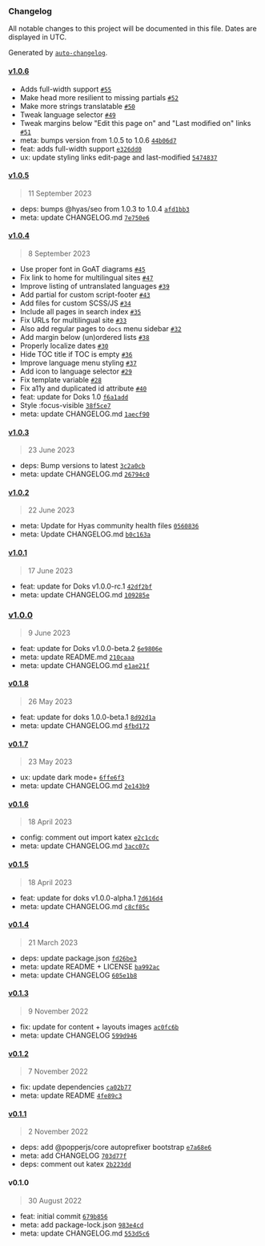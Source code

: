 ### Changelog

All notable changes to this project will be documented in this file. Dates are displayed in UTC.

Generated by [`auto-changelog`](https://github.com/CookPete/auto-changelog).

#### [v1.0.6](https://github.com/gethyas/doks-core/compare/v1.0.5...v1.0.6)

- Adds full-width support [`#55`](https://github.com/gethyas/doks-core/pull/55)
- Make head more resilient to missing partials [`#52`](https://github.com/gethyas/doks-core/pull/52)
- Make more strings translatable [`#50`](https://github.com/gethyas/doks-core/pull/50)
- Tweak language selector [`#49`](https://github.com/gethyas/doks-core/pull/49)
- Tweak margins below "Edit this page on" and "Last modified on" links [`#51`](https://github.com/gethyas/doks-core/pull/51)
- meta: bumps version from 1.0.5 to 1.0.6 [`44b06d7`](https://github.com/gethyas/doks-core/commit/44b06d712c68e180cf600dcd0911da3745ceec0e)
- feat: adds full-width support [`e326dd0`](https://github.com/gethyas/doks-core/commit/e326dd03f721b950d2006a5986d4aad1797b4415)
- ux: update styling links edit-page and last-modified [`5474837`](https://github.com/gethyas/doks-core/commit/5474837ffba7501387f4d3ca26568b73148ef69f)

#### [v1.0.5](https://github.com/gethyas/doks-core/compare/v1.0.4...v1.0.5)

> 11 September 2023

- deps: bumps @hyas/seo from 1.0.3 to 1.0.4 [`afd1bb3`](https://github.com/gethyas/doks-core/commit/afd1bb347d34a99b4cfd7ae80a4a42c662b10422)
- meta: update CHANGELOG.md [`7e750e6`](https://github.com/gethyas/doks-core/commit/7e750e66af3acd60a99376da80de029dff63e263)

#### [v1.0.4](https://github.com/gethyas/doks-core/compare/v1.0.3...v1.0.4)

> 8 September 2023

- Use proper font in GoAT diagrams [`#45`](https://github.com/gethyas/doks-core/pull/45)
- Fix link to home for multilingual sites [`#47`](https://github.com/gethyas/doks-core/pull/47)
- Improve listing of untranslated languages [`#39`](https://github.com/gethyas/doks-core/pull/39)
- Add partial for custom script-footer [`#43`](https://github.com/gethyas/doks-core/pull/43)
- Add files for custom SCSS/JS [`#34`](https://github.com/gethyas/doks-core/pull/34)
- Include all pages in search index [`#35`](https://github.com/gethyas/doks-core/pull/35)
- Fix URLs for multilingual site [`#33`](https://github.com/gethyas/doks-core/pull/33)
- Also add regular pages to `docs` menu sidebar [`#32`](https://github.com/gethyas/doks-core/pull/32)
- Add margin below (un)ordered lists [`#38`](https://github.com/gethyas/doks-core/pull/38)
- Properly localize dates [`#30`](https://github.com/gethyas/doks-core/pull/30)
- Hide TOC title if TOC is empty [`#36`](https://github.com/gethyas/doks-core/pull/36)
- Improve language menu styling [`#37`](https://github.com/gethyas/doks-core/pull/37)
- Add icon to language selector [`#29`](https://github.com/gethyas/doks-core/pull/29)
- Fix template variable [`#28`](https://github.com/gethyas/doks-core/pull/28)
- Fix a11y and duplicated id attribute [`#40`](https://github.com/gethyas/doks-core/pull/40)
- feat: update for Doks 1.0 [`f6a1add`](https://github.com/gethyas/doks-core/commit/f6a1add1d9f1f31eab6f40b4b152e45ae933ac02)
- Style :focus-visible [`38f5ce7`](https://github.com/gethyas/doks-core/commit/38f5ce793ebe0a2714c14c5784c20d43cbaabc1c)
- meta: update CHANGELOG.md [`1aecf90`](https://github.com/gethyas/doks-core/commit/1aecf90a5ff50afa6e9e1f5b6267109d906f9b1d)

#### [v1.0.3](https://github.com/gethyas/doks-core/compare/v1.0.2...v1.0.3)

> 23 June 2023

- deps: Bump versions to latest [`3c2a0cb`](https://github.com/gethyas/doks-core/commit/3c2a0cb143f6c22877a320e2d2977bf1a888fc17)
- meta: update CHANGELOG.md [`26794c0`](https://github.com/gethyas/doks-core/commit/26794c051007c8f31123946e896e57e461bab2b9)

#### [v1.0.2](https://github.com/gethyas/doks-core/compare/v1.0.1...v1.0.2)

> 22 June 2023

- meta: Update for Hyas community health files [`0560836`](https://github.com/gethyas/doks-core/commit/056083660acd74bcd12a875beaadc4ca156c36a1)
- meta: Update CHANGELOG.md [`b0c163a`](https://github.com/gethyas/doks-core/commit/b0c163a3f10cbd5bd262ea27a882dc891f9a0a10)

#### [v1.0.1](https://github.com/gethyas/doks-core/compare/v1.0.0...v1.0.1)

> 17 June 2023

- feat: update for Doks v1.0.0-rc.1 [`42df2bf`](https://github.com/gethyas/doks-core/commit/42df2bf10feaeb83dc55ae5ed6eaaa80f407d342)
- meta: update CHANGELOG.md [`109285e`](https://github.com/gethyas/doks-core/commit/109285efb15dcde4465c09bbc38f2799a292088f)

### [v1.0.0](https://github.com/gethyas/doks-core/compare/v0.1.8...v1.0.0)

> 9 June 2023

- feat: update for Doks v1.0.0-beta.2 [`6e9806e`](https://github.com/gethyas/doks-core/commit/6e9806e5f2d2c3d04265bb5784941cf24789d0dd)
- meta: update README.md [`210caaa`](https://github.com/gethyas/doks-core/commit/210caaac71887c0e92f2906e6beba39d54773d7c)
- meta: update CHANGELOG.md [`e1ae21f`](https://github.com/gethyas/doks-core/commit/e1ae21f895037148c6e7c7d11d732058f76b9628)

#### [v0.1.8](https://github.com/gethyas/doks-core/compare/v0.1.7...v0.1.8)

> 26 May 2023

- feat: update for doks 1.0.0-beta.1 [`8d92d1a`](https://github.com/gethyas/doks-core/commit/8d92d1a8df87610adde025235d12b37f48651358)
- meta: update CHANGELOG.md [`4fbd172`](https://github.com/gethyas/doks-core/commit/4fbd17210c47630cac7cd7491005b2a1885e45ca)

#### [v0.1.7](https://github.com/gethyas/doks-core/compare/v0.1.6...v0.1.7)

> 23 May 2023

- ux: update dark mode+ [`6ffe6f3`](https://github.com/gethyas/doks-core/commit/6ffe6f34bf4619c2d3ba603276d7b5b4dcf04c4e)
- meta: update CHANGELOG.md [`2e143b9`](https://github.com/gethyas/doks-core/commit/2e143b909145e5a6d74898e071b549ddb872184d)

#### [v0.1.6](https://github.com/gethyas/doks-core/compare/v0.1.5...v0.1.6)

> 18 April 2023

- config: comment out import katex [`e2c1cdc`](https://github.com/gethyas/doks-core/commit/e2c1cdcaeca487f34e28e4470251379cc8b931a3)
- meta: update CHANGELOG.md [`3acc07c`](https://github.com/gethyas/doks-core/commit/3acc07c1140b524fe9108ff670fb0657e6e17ad9)

#### [v0.1.5](https://github.com/gethyas/doks-core/compare/v0.1.4...v0.1.5)

> 18 April 2023

- feat: update for doks v1.0.0-alpha.1 [`7d616d4`](https://github.com/gethyas/doks-core/commit/7d616d4fc0842c7a5120b15df6bd5c7938b98037)
- meta: update CHANGELOG.md [`c8cf85c`](https://github.com/gethyas/doks-core/commit/c8cf85c100fdb7f66834a22171c51301bc463fff)

#### [v0.1.4](https://github.com/gethyas/doks-core/compare/v0.1.3...v0.1.4)

> 21 March 2023

- deps: update package.json [`fd26be3`](https://github.com/gethyas/doks-core/commit/fd26be3e616551452f4cf70c3eb26e22305f7354)
- meta: update README + LICENSE [`ba992ac`](https://github.com/gethyas/doks-core/commit/ba992ac16f183627ce05097e2138f203e656edb0)
- meta: update CHANGELOG [`605e1b8`](https://github.com/gethyas/doks-core/commit/605e1b80999bf4d94f96a1b348b6af1d0291bdca)

#### [v0.1.3](https://github.com/gethyas/doks-core/compare/v0.1.2...v0.1.3)

> 9 November 2022

- fix: update for content + layouts images [`ac0fc6b`](https://github.com/gethyas/doks-core/commit/ac0fc6bfcf974277cda871bc4fd6cffa22a8b434)
- meta: update CHANGELOG [`599d946`](https://github.com/gethyas/doks-core/commit/599d9467506277b645e45a1e9b9ccbc271588a7f)

#### [v0.1.2](https://github.com/gethyas/doks-core/compare/v0.1.1...v0.1.2)

> 7 November 2022

- fix: update dependencies [`ca02b77`](https://github.com/gethyas/doks-core/commit/ca02b77ff5585b48a207444dc877c8932564eb81)
- meta: update README [`4fe89c3`](https://github.com/gethyas/doks-core/commit/4fe89c3370cd022fb81a5296be93e8ebe2cb716a)

#### [v0.1.1](https://github.com/gethyas/doks-core/compare/v0.1.0...v0.1.1)

> 2 November 2022

- deps: add @popperjs/core autoprefixer bootstrap [`e7a68e6`](https://github.com/gethyas/doks-core/commit/e7a68e6f3eae94cf60528f279f902552d184ec99)
- meta: add CHANGELOG [`703d77f`](https://github.com/gethyas/doks-core/commit/703d77fa7eee0080dc9caf5650ce486cfe8d3529)
- deps: comment out katex [`2b223dd`](https://github.com/gethyas/doks-core/commit/2b223ddebef0108b466fdaf75b8e78bda7739ff2)

#### v0.1.0

> 30 August 2022

- feat: initial commit [`679b856`](https://github.com/gethyas/doks-core/commit/679b856be294a98a038470c4784c94338ff35aa4)
- meta: add package-lock.json [`983e4cd`](https://github.com/gethyas/doks-core/commit/983e4cdb21c9aec569c0ec1485bb2405d4f3e6ca)
- meta: update CHANGELOG.md [`553d5c6`](https://github.com/gethyas/doks-core/commit/553d5c60cba0cf189dc2912d259b360d86025f18)
